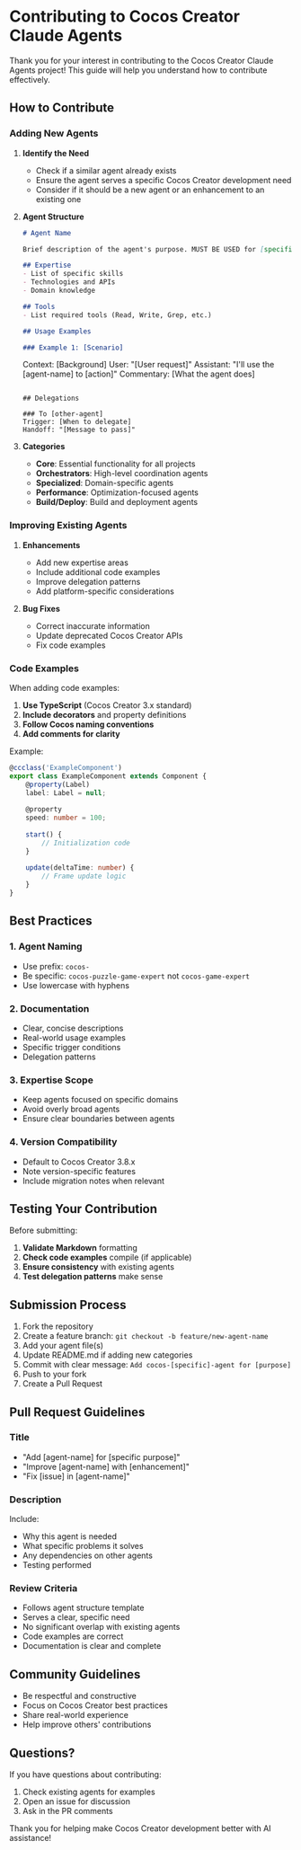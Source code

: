 # Contributing to Cocos Creator Claude Agents

Thank you for your interest in contributing to the Cocos Creator Claude Agents project! This guide will help you understand how to contribute effectively.

## How to Contribute

### Adding New Agents

1. **Identify the Need**
   - Check if a similar agent already exists
   - Ensure the agent serves a specific Cocos Creator development need
   - Consider if it should be a new agent or an enhancement to an existing one

2. **Agent Structure**
   ```markdown
   # Agent Name
   
   Brief description of the agent's purpose. MUST BE USED for [specific scenarios].
   
   ## Expertise
   - List of specific skills
   - Technologies and APIs
   - Domain knowledge
   
   ## Tools
   - List required tools (Read, Write, Grep, etc.)
   
   ## Usage Examples
   
   ### Example 1: [Scenario]
   ```
   Context: [Background]
   User: "[User request]"
   Assistant: "I'll use the [agent-name] to [action]"
   Commentary: [What the agent does]
   ```
   
   ## Delegations
   
   ### To [other-agent]
   Trigger: [When to delegate]
   Handoff: "[Message to pass]"
   ```

3. **Categories**
   - **Core**: Essential functionality for all projects
   - **Orchestrators**: High-level coordination agents
   - **Specialized**: Domain-specific agents
   - **Performance**: Optimization-focused agents
   - **Build/Deploy**: Build and deployment agents

### Improving Existing Agents

1. **Enhancements**
   - Add new expertise areas
   - Include additional code examples
   - Improve delegation patterns
   - Add platform-specific considerations

2. **Bug Fixes**
   - Correct inaccurate information
   - Update deprecated Cocos Creator APIs
   - Fix code examples

### Code Examples

When adding code examples:

1. **Use TypeScript** (Cocos Creator 3.x standard)
2. **Include decorators** and property definitions
3. **Follow Cocos naming conventions**
4. **Add comments for clarity**

Example:
```typescript
@ccclass('ExampleComponent')
export class ExampleComponent extends Component {
    @property(Label)
    label: Label = null;
    
    @property
    speed: number = 100;
    
    start() {
        // Initialization code
    }
    
    update(deltaTime: number) {
        // Frame update logic
    }
}
```

## Best Practices

### 1. Agent Naming
- Use prefix: `cocos-`
- Be specific: `cocos-puzzle-game-expert` not `cocos-game-expert`
- Use lowercase with hyphens

### 2. Documentation
- Clear, concise descriptions
- Real-world usage examples
- Specific trigger conditions
- Delegation patterns

### 3. Expertise Scope
- Keep agents focused on specific domains
- Avoid overly broad agents
- Ensure clear boundaries between agents

### 4. Version Compatibility
- Default to Cocos Creator 3.8.x
- Note version-specific features
- Include migration notes when relevant

## Testing Your Contribution

Before submitting:

1. **Validate Markdown** formatting
2. **Check code examples** compile (if applicable)
3. **Ensure consistency** with existing agents
4. **Test delegation patterns** make sense

## Submission Process

1. Fork the repository
2. Create a feature branch: `git checkout -b feature/new-agent-name`
3. Add your agent file(s)
4. Update README.md if adding new categories
5. Commit with clear message: `Add cocos-[specific]-agent for [purpose]`
6. Push to your fork
7. Create a Pull Request

## Pull Request Guidelines

### Title
- "Add [agent-name] for [specific purpose]"
- "Improve [agent-name] with [enhancement]"
- "Fix [issue] in [agent-name]"

### Description
Include:
- Why this agent is needed
- What specific problems it solves
- Any dependencies on other agents
- Testing performed

### Review Criteria
- Follows agent structure template
- Serves a clear, specific need
- No significant overlap with existing agents
- Code examples are correct
- Documentation is clear and complete

## Community Guidelines

- Be respectful and constructive
- Focus on Cocos Creator best practices
- Share real-world experience
- Help improve others' contributions

## Questions?

If you have questions about contributing:
1. Check existing agents for examples
2. Open an issue for discussion
3. Ask in the PR comments

Thank you for helping make Cocos Creator development better with AI assistance!